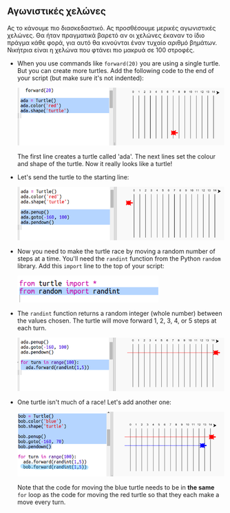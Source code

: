 ## Αγωνιστικές χελώνες

Ας το κάνουμε πιο διασκεδαστικό. Ας προσθέσουμε μερικές αγωνιστικές χελώνες. Θα ήταν πραγματικά βαρετό αν οι χελώνες έκαναν το ίδιο πράγμα κάθε φορά, για αυτό θα κινούνται έναν τυχαίο αριθμό βημάτων. Νικήτρια είναι η χελώνα που φτάνει πιο μακρυά σε 100 στροφές.

+ When you use commands like `forward(20)` you are using a single turtle. But you can create more turtles. Add the following code to the end of your script (but make sure it's not indented):
    
    ![screenshot](images/race-red.png)
    
    The first line creates a turtle called 'ada'. The next lines set the colour and shape of the turtle. Now it really looks like a turtle!

+ Let's send the turtle to the starting line:
    
    ![screenshot](images/race-start.png)

+ Now you need to make the turtle race by moving a random number of steps at a time. You'll need the `randint` function from the Python `random` library. Add this `import` line to the top of your script:
    
    ![screenshot](images/race-randint.png)

+ The `randint` function returns a random integer (whole number) between the values chosen. The turtle will move forward 1, 2, 3, 4, or 5 steps at each turn.
    
    ![screenshot](images/race-random.png)

+ One turtle isn't much of a race! Let's add another one:
    
    ![screenshot](images/race-blue.png)
    
    Note that the code for moving the blue turtle needs to be in **the same** `for` loop as the code for moving the red turtle so that they each make a move every turn.